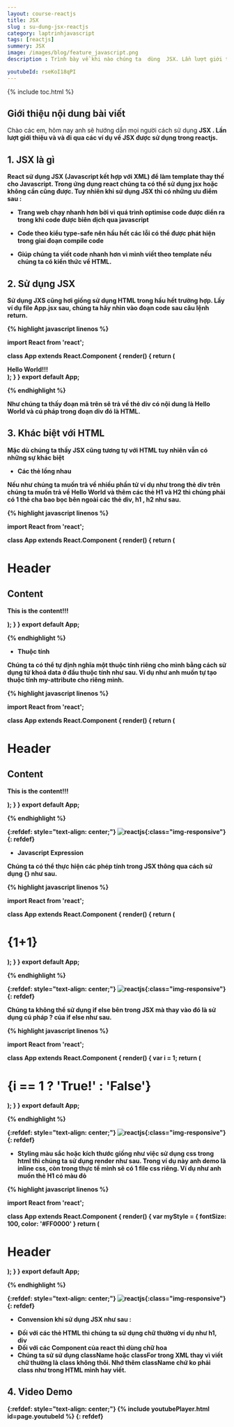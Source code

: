 ```yaml
---
layout: course-reactjs
title: JSX 
slug : su-dung-jsx-reactjs
category: laptrinhjavascript
tags: [reactjs]
summery: JSX
image: /images/blog/feature_javascript.png
description : Trình bày về khi nào chúng ta  dùng  JSX. Lần lượt giới thiệu và và đi qua các ví dụ về JSX  được sử dụng trong reactjs.

youtubeId: rseKoI18qPI
---
```


{% include toc.html %}

## **Giới thiệu nội dung bài viết**

Chào các em, hôm nay anh sẽ hướng dẫn mọi người cách sử dụng <b> JSX <b>. Lần lượt giới thiệu và và đi qua các ví dụ về JSX  được sử dụng trong reactjs.

## **1. JSX là gì**

React sử dụng JSX (Javascript kết hợp với XML) để làm template thay thế cho Javascript. Trong ứng dụng react chúng ta có thể sử dụng jsx hoặc không cần cũng được. Tuy nhiên khi sử dụng JSX thì có những ưu điểm sau :

+ Trang web chạy nhanh hơn bởi vì quá trình optimise code được diển ra  trong khi code được biên dịch qua javascript

+ Code theo kiểu type-safe nên hầu hết các lỗi có thể được phát hiện trong giai đoạn compile code

+ Giúp chúng ta viết code nhanh hơn vì mình viết theo template nếu chúng ta có kiến thức về HTML.

## **2. Sử dụng JSX**


Sử dụng JXS cũng hơi giống sử dụng HTML trong hầu hết trường hợp. Lấy ví dụ file App.jsx sau, chúng ta hãy nhìn vào đoạn code sau câu lệnh return.

{% highlight javascript  linenos %}

import React from 'react';

class App extends React.Component {
   render() {
      return (
         <div>
            Hello World!!!
         </div>
      );
   }
}
export default App;

{% endhighlight %}

Như chúng ta thấy đoạn mã trên sẽ trả về thẻ div có nội dung là Hello World và cú pháp trong đoạn div đó là HTML.

## **3. Khác biệt với HTML**

Mặc dù chúng ta thấy JSX cũng tương tự với HTML tuy nhiên vẫn có những sự khác biệt

+ Các thẻ lồng nhau

Nếu như chúng ta muốn trả về nhiều phần tử ví dụ như trong thẻ div trên chúng ta muốn trả về Hello World và thêm các thẻ H1 và H2 thì chúng phải có 1  thẻ cha bao bọc bên ngoài các thẻ div, h1 , h2 như sau.

{% highlight javascript  linenos %}

import React from 'react';

class App extends React.Component {
   render() {
      return (
         <div>
            <h1>Header</h1>
            <h2>Content</h2>
            <p>This is the content!!!</p>
         </div>
      );
   }
}
export default App;

{% endhighlight %}


+ Thuộc tính

Chúng ta có thể tự định nghĩa một thuộc tính riêng cho mình bằng cách sử dụng từ khoá data ở đầu thuộc tính như sau. Ví dụ như anh muốn tự tạo thuộc tính my-attribute cho riêng mình.

{% highlight javascript  linenos %}

import React from 'react';

class App extends React.Component {
   render() {
      return (
         <div>
            <h1>Header</h1>
            <h2>Content</h2>
            <p data-myattribute = "somevalue">This is the content!!!</p>
         </div>
      );
   }
}
export default App;

{% endhighlight %}

{:refdef: style="text-align: center;"}
![reactjs ](/images/post/reactjs/react_jsx_wrapper.jpeg){:class="img-responsive"}
{: refdef}

+ Javascript Expression

Chúng ta có thể thực hiện các phép tính trong JSX thông qua cách sử dụng {} như sau.

{% highlight javascript  linenos %}

import React from 'react';

class App extends React.Component {
   render() {
      return (
         <div>
            <h1>{1+1}</h1>
         </div>
      );
   }
}
export default App;

{% endhighlight %}

{:refdef: style="text-align: center;"}
![reactjs ](/images/post/reactjs/react_jsx_expression.jpeg){:class="img-responsive"}
{: refdef}

Chúng ta không thể sử dụng if else bên trong JSX mà thay vào đó là sử dụng cú pháp ? của if else như sau.

{% highlight javascript  linenos %}

import React from 'react';

class App extends React.Component {
   render() {
      var i = 1;
      return (
         <div>
            <h1>{i == 1 ? 'True!' : 'False'}</h1>
         </div>
      );
   }
}
export default App;

{% endhighlight %}

{:refdef: style="text-align: center;"}
![reactjs ](/images/post/reactjs/react_jsx_ternary_expression.jpeg){:class="img-responsive"}
{: refdef}

+ Styling màu sắc hoặc kích thước giống như việc sử dụng css trong html thì chúng ta sử dụng render như sau. Trong ví dụ này anh demo là inline css, còn trong thực tế mình sẽ có 1 file css riêng. Ví dụ như anh muốn thẻ H1 có màu đỏ

{% highlight javascript  linenos %}

import React from 'react';

class App extends React.Component {
   render() {
      var myStyle = {
         fontSize: 100,
         color: '#FF0000'
      }
      return (
         <div>
            <h1 style = {myStyle}>Header</h1>
         </div>
      );
   }
}
export default App;

{% endhighlight %}

{:refdef: style="text-align: center;"}
![reactjs ](/images/post/reactjs/react_jsx_inline_style.jpeg){:class="img-responsive"}
{: refdef}

+ Convension khi sử dụng JSX như sau :
- Đối với các thẻ HTML thì chúng ta sử dụng chữ thường ví dụ như h1, div
- Đối với các Component của react thì dùng chữ hoa 
- Chúng ta sử sử dụng className hoặc classFor trong XML thay vì viết chữ thường là class không thôi. Nhớ thêm className chứ ko phải class như trong HTML mình hay viết.
 

## **4. Video Demo**


{:refdef: style="text-align: center;"}
{% include youtubePlayer.html id=page.youtubeId %}
{: refdef}


























